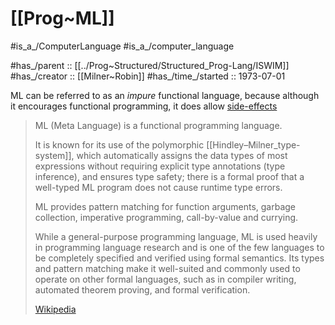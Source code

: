 # [[Prog~ML]] 

#is_a_/ComputerLanguage 
#is_a_/computer_language  

#has_/parent :: [[../Prog~Structured/Structured_Prog-Lang/ISWIM]] 
#has_/creator :: [[Milner~Robin]] 
#has_/time_/started :: 1973-07-01 

ML can be referred to as an _impure_ functional language, because although it encourages functional programming, it does allow [side-effects](https://en.wikipedia.org/wiki/Side-effect_(computer_science)) 

> ML (Meta Language) is a functional programming language. 
> 
> It is known for its use of the polymorphic [[Hindley–Milner_type-system]], 
> which automatically assigns the data types of most expressions 
> without requiring explicit type annotations (type inference), 
> and ensures type safety; there is a formal proof 
> that a well-typed ML program does not cause runtime type errors. 
> 
> ML provides pattern matching for function arguments, garbage collection, imperative programming, call-by-value and currying. 
> 
> While a general-purpose programming language, ML is used heavily in programming language research and is one of the few languages to be completely specified and verified using formal semantics. Its types and pattern matching make it well-suited and commonly used to operate on other formal languages, such as in compiler writing, automated theorem proving, and formal verification.
>
> [Wikipedia](https://en.wikipedia.org/wiki/ML%20(programming%20language))

